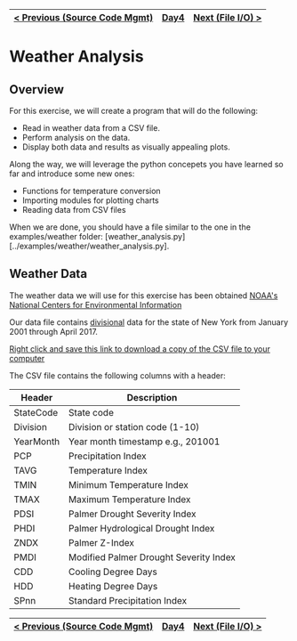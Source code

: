 |[< Previous (Source Code Mgmt)](GitOverview.md) | [Day4](../README.md)| [Next (File I/O) >](CSVFiles.md) |
|----|----|----|

# Weather Analysis

## Overview

For this exercise, we will create a program that will do the following:

- Read in weather data from a CSV file.
- Perform analysis on the data.
- Display both data and results as visually appealing plots.

Along the way, we will leverage the python concepets you have learned so far and introduce some new ones:
- Functions for temperature conversion
- Importing modules for plotting charts
- Reading data from CSV files

When we are done, you should have a file similar to the one in the examples/weather folder: [weather_analysis.py] [../examples/weather/weather_analysis.py].

## Weather Data

The weather data we will use for this exercise has been obtained
[NOAA's National Centers for Environmental Information](https://www.ncdc.noaa.gov/)

Our data file contains [divisional](https://www7.ncdc.noaa.gov/CDO/CDODivisionalSelect.jsp#) data for the state of New York from January 2001 through April 2017.

[Right click and save this link to download a copy of the CSV file to your computer](https://raw.githubusercontent.com/GRC-SummerSchool/learn-python/master/examples/weather/nystate_climate_indices_2010_2017.csv)

The CSV file contains the following columns with a header:

| Header|Description|
|-------|-----------|
|StateCode|State code|
|Division|Division or station code (1-10)|
|YearMonth|Year month timestamp e.g., 201001|
|PCP | Precipitation Index|
|TAVG | Temperature Index|
|TMIN | Minimum Temperature Index|
|TMAX | Maximum Temperature Index|
|PDSI | Palmer Drought Severity Index|
|PHDI | Palmer Hydrological Drought Index|
|ZNDX | Palmer Z-Index|
|PMDI | Modified Palmer Drought Severity Index|
|CDD | Cooling Degree Days|
|HDD | Heating Degree Days|
|SPnn | Standard Precipitation Index|

|[< Previous (Source Code Mgmt)](GitOverview.md) | [Day4](../README.md)| [Next (File I/O) >](CSVFiles.md) |
|----|----|----|
